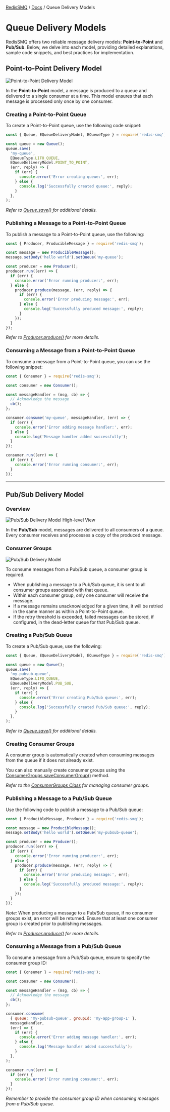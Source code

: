 [RedisSMQ](../README.md) / [Docs](README.md) / Queue Delivery Models

# Queue Delivery Models

RedisSMQ offers two reliable message delivery models: **Point-to-Point** and **Pub/Sub**. Below, we delve into each
model, providing detailed explanations, sample code snippets, and best practices for implementation.

## Point-to-Point Delivery Model

![Point-to-Point Delivery Model](redis-smq-point-2-point-delivery-model.png)

In the **Point-to-Point** model, a message is produced to a queue and delivered to a single consumer at a time. This
model ensures that each message is processed only once by one consumer.

### Creating a Point-to-Point Queue

To create a Point-to-Point queue, use the following code snippet:

```javascript
const { Queue, EQueueDeliveryModel, EQueueType } = require('redis-smq');

const queue = new Queue();
queue.save(
  'my-queue',
  EQueueType.LIFO_QUEUE,
  EQueueDeliveryModel.POINT_TO_POINT,
  (err, reply) => {
    if (err) {
      console.error('Error creating queue:', err);
    } else {
      console.log('Successfully created queue:', reply);
    }
  },
);
```

_Refer to [Queue.save()](api/classes/Queue.md#save) for additional details._

### Publishing a Message to a Point-to-Point Queue

To publish a message to a Point-to-Point queue, use the following:

```javascript
const { Producer, ProducibleMessage } = require('redis-smq');

const message = new ProducibleMessage();
message.setBody('hello world').setQueue('my-queue');

const producer = new Producer();
producer.run((err) => {
  if (err) {
    console.error('Error running producer:', err);
  } else {
    producer.produce(message, (err, reply) => {
      if (err) {
        console.error('Error producing message:', err);
      } else {
        console.log('Successfully produced message:', reply);
      }
    });
  }
});
```

_Refer to [Producer.produce()](api/classes/Producer.md#produce) for more details._

### Consuming a Message from a Point-to-Point Queue

To consume a message from a Point-to-Point queue, you can use the following snippet:

```javascript
const { Consumer } = require('redis-smq');

const consumer = new Consumer();

const messageHandler = (msg, cb) => {
  // Acknowledge the message
  cb();
};

consumer.consume('my-queue', messageHandler, (err) => {
  if (err) {
    console.error('Error adding message handler:', err);
  } else {
    console.log('Message handler added successfully');
  }
});

consumer.run((err) => {
  if (err) {
    console.error('Error running consumer:', err);
  }
});
```

---

## Pub/Sub Delivery Model

### Overview

![Pub/Sub Delivery Model High-level View](redis-smq-pubsub-delivery-model-highlevel-view.png)

In the **Pub/Sub** model, messages are delivered to all consumers of a queue. Every consumer receives and processes a
copy of the produced message.

### Consumer Groups

![Pub/Sub Delivery Model](redis-smq-pubsub-delivery-model.png)

To consume messages from a Pub/Sub queue, a consumer group is required.

- When publishing a message to a Pub/Sub queue, it is sent to all consumer groups associated with that queue.
- Within each consumer group, only one consumer will receive the message.
- If a message remains unacknowledged for a given time, it will be retried in the same manner as within a Point-to-Point queue.
- If the retry threshold is exceeded, failed messages can be stored, if configured, in the dead-letter queue for that Pub/Sub queue.

### Creating a Pub/Sub Queue

To create a Pub/Sub queue, use the following:

```javascript
const { Queue, EQueueDeliveryModel, EQueueType } = require('redis-smq');

const queue = new Queue();
queue.save(
  'my-pubsub-queue',
  EQueueType.LIFO_QUEUE,
  EQueueDeliveryModel.PUB_SUB,
  (err, reply) => {
    if (err) {
      console.error('Error creating Pub/Sub queue:', err);
    } else {
      console.log('Successfully created Pub/Sub queue:', reply);
    }
  },
);
```

_Refer to [Queue.save()](api/classes/Queue.md#save) for additional details._

### Creating Consumer Groups

A consumer group is automatically created when consuming messages from the queue if it does not already exist.

You can also manually create consumer groups using the [ConsumerGroups.saveConsumerGroup()](api/classes/ConsumerGroups.md) method.

_Refer to the [ConsumerGroups Class](api/classes/ConsumerGroups.md) for managing consumer groups._

### Publishing a Message to a Pub/Sub Queue

Use the following code to publish a message to a Pub/Sub queue:

```javascript
const { ProducibleMessage, Producer } = require('redis-smq');

const message = new ProducibleMessage();
message.setBody('hello world').setQueue('my-pubsub-queue');

const producer = new Producer();
producer.run((err) => {
  if (err) {
    console.error('Error running producer:', err);
  } else {
    producer.produce(message, (err, reply) => {
      if (err) {
        console.error('Error producing message:', err);
      } else {
        console.log('Successfully produced message:', reply);
      }
    });
  }
});
```

_Note:_ When producing a message to a Pub/Sub queue, if no consumer groups exist, an error will be returned. Ensure
that at least one consumer group is created prior to publishing messages.

_Refer to [Producer.produce()](api/classes/Producer.md#produce) for more details._

### Consuming a Message from a Pub/Sub Queue

To consume a message from a Pub/Sub queue, ensure to specify the consumer group ID:

```javascript
const { Consumer } = require('redis-smq');

const consumer = new Consumer();

const messageHandler = (msg, cb) => {
  // Acknowledge the message
  cb();
};

consumer.consume(
  { queue: 'my-pubsub-queue', groupId: 'my-app-group-1' },
  messageHandler,
  (err) => {
    if (err) {
      console.error('Error adding message handler:', err);
    } else {
      console.log('Message handler added successfully');
    }
  },
);

consumer.run((err) => {
  if (err) {
    console.error('Error running consumer:', err);
  }
});
```

_Remember to provide the consumer group ID when consuming messages from a Pub/Sub queue._
